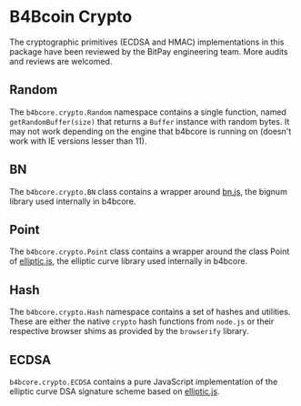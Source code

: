 # B4Bcoin Crypto
The cryptographic primitives (ECDSA and HMAC) implementations in this package have been reviewed by the BitPay engineering team. More audits and reviews are welcomed.

## Random
The `b4bcore.crypto.Random` namespace contains a single function, named `getRandomBuffer(size)` that returns a `Buffer` instance with random bytes. It may not work depending on the engine that b4bcore is running on (doesn't work with IE versions lesser than 11).

## BN
The `b4bcore.crypto.BN` class contains a wrapper around [bn.js](https://github.com/indutny/bn.js), the bignum library used internally in b4bcore.

## Point
The `b4bcore.crypto.Point` class contains a wrapper around the class Point of [elliptic.js](https://github.com/indutny/elliptic), the elliptic curve library used internally in b4bcore.

## Hash
The `b4bcore.crypto.Hash` namespace contains a set of hashes and utilities. These are either the native `crypto` hash functions from `node.js` or their respective browser shims as provided by the `browserify` library.

## ECDSA
`b4bcore.crypto.ECDSA` contains a pure JavaScript implementation of the elliptic curve DSA signature scheme based on [elliptic.js](https://github.com/indutny/elliptic).
